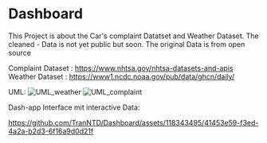 # Dashboard

This Project is about the Car's complaint Datatset and Weather Dataset. 
The cleaned - Data is not yet public but soon.
The original Data is from open source

Complaint Dataset : https://www.nhtsa.gov/nhtsa-datasets-and-apis
Weather Dataset : https://www1.ncdc.noaa.gov/pub/data/ghcn/daily/

UML:
![UML_weather](https://github.com/TranNTD/Dashboard/assets/118343495/1022be3a-0d16-4c63-9962-c49a220a41b7)
![UML_complaint](https://github.com/TranNTD/Dashboard/assets/118343495/8e37b142-9175-45c4-8ffb-e2f6d2ccf047)

Dash-app Interface mit interactive Data:

https://github.com/TranNTD/Dashboard/assets/118343495/41453e59-f3ed-4a2a-b2d3-6f16a9d0d21f

